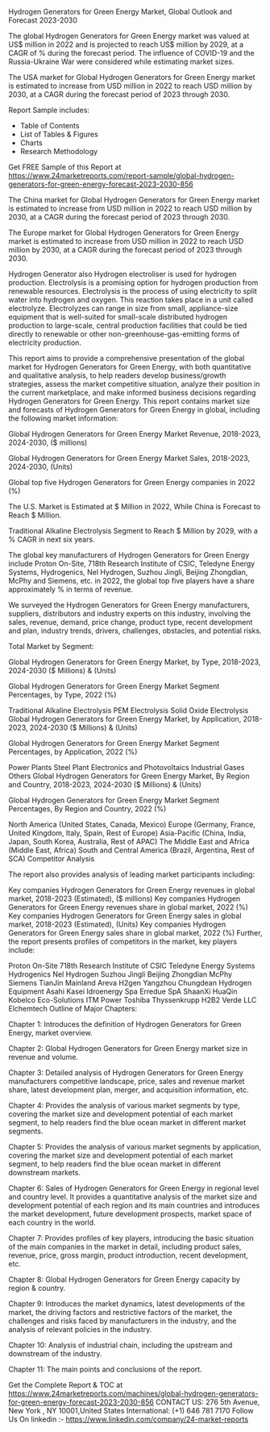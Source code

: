Hydrogen Generators for Green Energy Market, Global Outlook and Forecast 2023-2030

The global Hydrogen Generators for Green Energy market was valued at US$ million in 2022 and is projected to reach US$ million by 2029, at a CAGR of % during the forecast period. The influence of COVID-19 and the Russia-Ukraine War were considered while estimating market sizes.

The USA market for Global Hydrogen Generators for Green Energy market is estimated to increase from USD million in 2022 to reach USD million by 2030, at a CAGR during the forecast period of 2023 through 2030.

Report Sample includes:
- Table of Contents
- List of Tables & Figures
- Charts
- Research Methodology

Get FREE Sample of this Report at https://www.24marketreports.com/report-sample/global-hydrogen-generators-for-green-energy-forecast-2023-2030-856

The China market for Global Hydrogen Generators for Green Energy market is estimated to increase from USD million in 2022 to reach USD million by 2030, at a CAGR during the forecast period of 2023 through 2030.

The Europe market for Global Hydrogen Generators for Green Energy market is estimated to increase from USD million in 2022 to reach USD million by 2030, at a CAGR during the forecast period of 2023 through 2030.

Hydrogen Generator also Hydrogen electroliser is used for hydrogen production. Electrolysis is a promising option for hydrogen production from renewable resources. Electrolysis is the process of using electricity to split water into hydrogen and oxygen. This reaction takes place in a unit called electrolyze. Electrolyzes can range in size from small, appliance-size equipment that is well-suited for small-scale distributed hydrogen production to large-scale, central production facilities that could be tied directly to renewable or other non-greenhouse-gas-emitting forms of electricity production.

This report aims to provide a comprehensive presentation of the global market for Hydrogen Generators for Green Energy, with both quantitative and qualitative analysis, to help readers develop business/growth strategies, assess the market competitive situation, analyze their position in the current marketplace, and make informed business decisions regarding Hydrogen Generators for Green Energy. This report contains market size and forecasts of Hydrogen Generators for Green Energy in global, including the following market information:

Global Hydrogen Generators for Green Energy Market Revenue, 2018-2023, 2024-2030, ($ millions)

Global Hydrogen Generators for Green Energy Market Sales, 2018-2023, 2024-2030, (Units)

Global top five Hydrogen Generators for Green Energy companies in 2022 (%)

The U.S. Market is Estimated at $ Million in 2022, While China is Forecast to Reach $ Million.

Traditional Alkaline Electrolysis Segment to Reach $ Million by 2029, with a % CAGR in next six years.

The global key manufacturers of Hydrogen Generators for Green Energy include Proton On-Site, 718th Research Institute of CSIC, Teledyne Energy Systems, Hydrogenics, Nel Hydrogen, Suzhou Jingli, Beijing Zhongdian, McPhy and Siemens, etc. in 2022, the global top five players have a share approximately % in terms of revenue.

We surveyed the Hydrogen Generators for Green Energy manufacturers, suppliers, distributors and industry experts on this industry, involving the sales, revenue, demand, price change, product type, recent development and plan, industry trends, drivers, challenges, obstacles, and potential risks.

Total Market by Segment:

Global Hydrogen Generators for Green Energy Market, by Type, 2018-2023, 2024-2030 ($ Millions) & (Units)

Global Hydrogen Generators for Green Energy Market Segment Percentages, by Type, 2022 (%)

Traditional Alkaline Electrolysis
PEM Electrolysis
Solid Oxide Electrolysis
Global Hydrogen Generators for Green Energy Market, by Application, 2018-2023, 2024-2030 ($ Millions) & (Units)

Global Hydrogen Generators for Green Energy Market Segment Percentages, by Application, 2022 (%)

Power Plants
Steel Plant
Electronics and Photovoltaics
Industrial Gases
Others
Global Hydrogen Generators for Green Energy Market, By Region and Country, 2018-2023, 2024-2030 ($ Millions) & (Units)

Global Hydrogen Generators for Green Energy Market Segment Percentages, By Region and Country, 2022 (%)

North America (United States, Canada, Mexico)
Europe (Germany, France, United Kingdom, Italy, Spain, Rest of Europe)
Asia-Pacific (China, India, Japan, South Korea, Australia, Rest of APAC)
The Middle East and Africa (Middle East, Africa)
South and Central America (Brazil, Argentina, Rest of SCA)
Competitor Analysis

The report also provides analysis of leading market participants including:

Key companies Hydrogen Generators for Green Energy revenues in global market, 2018-2023 (Estimated), ($ millions)
Key companies Hydrogen Generators for Green Energy revenues share in global market, 2022 (%)
Key companies Hydrogen Generators for Green Energy sales in global market, 2018-2023 (Estimated), (Units)
Key companies Hydrogen Generators for Green Energy sales share in global market, 2022 (%)
Further, the report presents profiles of competitors in the market, key players include:

Proton On-Site
718th Research Institute of CSIC
Teledyne Energy Systems
Hydrogenics
Nel Hydrogen
Suzhou Jingli
Beijing Zhongdian
McPhy
Siemens
TianJin Mainland
Areva H2gen
Yangzhou Chungdean Hydrogen Equipment
Asahi Kasei
Idroenergy Spa
Erredue SpA
ShaanXi HuaQin
Kobelco Eco-Solutions
ITM Power
Toshiba
Thyssenkrupp
H2B2
Verde LLC
Elchemtech
Outline of Major Chapters:

Chapter 1: Introduces the definition of Hydrogen Generators for Green Energy, market overview.

Chapter 2: Global Hydrogen Generators for Green Energy market size in revenue and volume.

Chapter 3: Detailed analysis of Hydrogen Generators for Green Energy manufacturers competitive landscape, price, sales and revenue market share, latest development plan, merger, and acquisition information, etc.

Chapter 4: Provides the analysis of various market segments by type, covering the market size and development potential of each market segment, to help readers find the blue ocean market in different market segments.

Chapter 5: Provides the analysis of various market segments by application, covering the market size and development potential of each market segment, to help readers find the blue ocean market in different downstream markets.

Chapter 6: Sales of Hydrogen Generators for Green Energy in regional level and country level. It provides a quantitative analysis of the market size and development potential of each region and its main countries and introduces the market development, future development prospects, market space of each country in the world.

Chapter 7: Provides profiles of key players, introducing the basic situation of the main companies in the market in detail, including product sales, revenue, price, gross margin, product introduction, recent development, etc.

Chapter 8: Global Hydrogen Generators for Green Energy capacity by region & country.

Chapter 9: Introduces the market dynamics, latest developments of the market, the driving factors and restrictive factors of the market, the challenges and risks faced by manufacturers in the industry, and the analysis of relevant policies in the industry.

Chapter 10: Analysis of industrial chain, including the upstream and downstream of the industry.

Chapter 11: The main points and conclusions of the report.

Get the Complete Report & TOC at https://www.24marketreports.com/machines/global-hydrogen-generators-for-green-energy-forecast-2023-2030-856
CONTACT US:
276 5th Avenue, New York , NY 10001,United States
International: (+1) 646 781 7170
Follow Us On linkedin :- https://www.linkedin.com/company/24-market-reports
